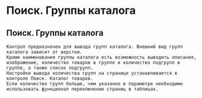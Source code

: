 ﻿---
description: 2.4.7
---
# Поиск. Группы каталога
## Поиск. Группы каталога
	Контрол предназначен для вывода групп каталога. Внешний вид групп каталога зависит от верстки.
	Кроме наименования группы каталога есть возможность выводить описания, изображение, количество товаров в группе и количество подгрупп в группе, а также список подгрупп.
	Настройки вывода количества групп на странице устанавливается в контроле Поиск. Каталог товаров.
	Если количество групп больше, чем указанно в параметре необходимо использовать функционал переключение страниц в таблицах.
